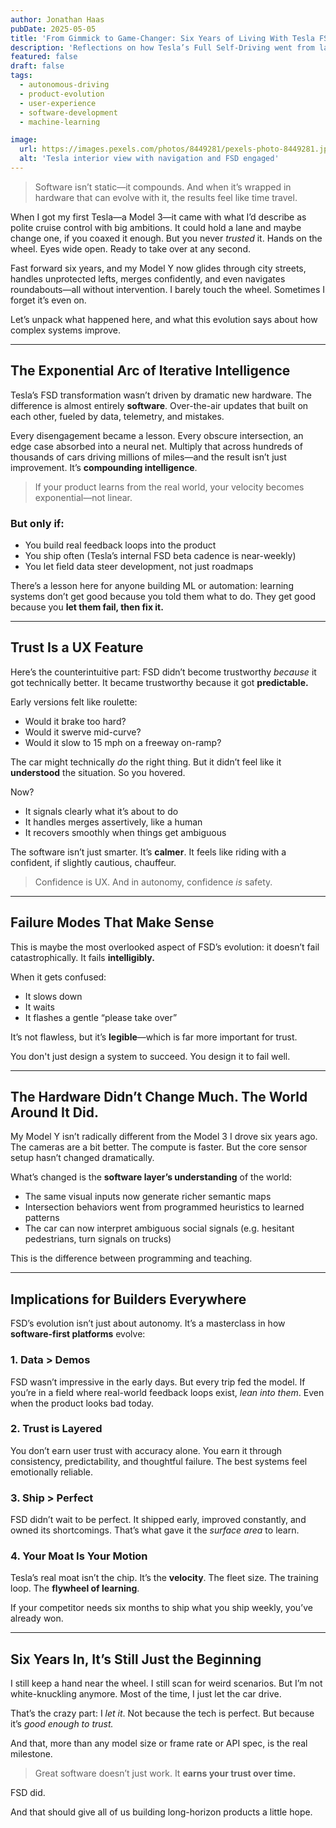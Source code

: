 ```yaml
---
author: Jonathan Haas
pubDate: 2025-05-05
title: 'From Gimmick to Game-Changer: Six Years of Living With Tesla FSD'
description: 'Reflections on how Tesla’s Full Self-Driving went from laughably limited to astonishingly capable, and what it teaches us about compounding software and trust in autonomous systems.'
featured: false
draft: false
tags:
  - autonomous-driving
  - product-evolution
  - user-experience
  - software-development
  - machine-learning

image:
  url: https://images.pexels.com/photos/8449281/pexels-photo-8449281.jpeg?auto=compress&cs=tinysrgb&w=1260&h=750&dpr=2
  alt: 'Tesla interior view with navigation and FSD engaged'
---
```


> Software isn’t static—it compounds. And when it’s wrapped in hardware that can evolve with it, the results feel like time travel.

When I got my first Tesla—a Model 3—it came with what I’d describe as polite cruise control with big ambitions. It could hold a lane and maybe change one, if you coaxed it enough. But you never _trusted_ it. Hands on the wheel. Eyes wide open. Ready to take over at any second.

Fast forward six years, and my Model Y now glides through city streets, handles unprotected lefts, merges confidently, and even navigates roundabouts—all without intervention. I barely touch the wheel. Sometimes I forget it’s even on.

Let’s unpack what happened here, and what this evolution says about how complex systems improve.

---

## The Exponential Arc of Iterative Intelligence

Tesla’s FSD transformation wasn’t driven by dramatic new hardware. The difference is almost entirely **software**. Over-the-air updates that built on each other, fueled by data, telemetry, and mistakes.

Every disengagement became a lesson. Every obscure intersection, an edge case absorbed into a neural net. Multiply that across hundreds of thousands of cars driving millions of miles—and the result isn’t just improvement. It’s **compounding intelligence**.

> If your product learns from the real world, your velocity becomes exponential—not linear.

### But only if:

- You build real feedback loops into the product
- You ship often (Tesla’s internal FSD beta cadence is near-weekly)
- You let field data steer development, not just roadmaps

There’s a lesson here for anyone building ML or automation: learning systems don’t get good because you told them what to do. They get good because you **let them fail, then fix it.**

---

## Trust Is a UX Feature

Here’s the counterintuitive part: FSD didn’t become trustworthy _because_ it got technically better. It became trustworthy because it got **predictable.**

Early versions felt like roulette:

- Would it brake too hard?
- Would it swerve mid-curve?
- Would it slow to 15 mph on a freeway on-ramp?

The car might technically _do_ the right thing. But it didn’t feel like it **understood** the situation. So you hovered.

Now?

- It signals clearly what it’s about to do
- It handles merges assertively, like a human
- It recovers smoothly when things get ambiguous

The software isn’t just smarter. It’s **calmer**. It feels like riding with a confident, if slightly cautious, chauffeur.

> Confidence is UX. And in autonomy, confidence _is_ safety.

---

## Failure Modes That Make Sense

This is maybe the most overlooked aspect of FSD’s evolution: it doesn’t fail catastrophically. It fails **intelligibly.**

When it gets confused:

- It slows down
- It waits
- It flashes a gentle “please take over”

It’s not flawless, but it’s **legible**—which is far more important for trust.

You don't just design a system to succeed. You design it to fail well.

---

## The Hardware Didn’t Change Much. The World Around It Did.

My Model Y isn’t radically different from the Model 3 I drove six years ago. The cameras are a bit better. The compute is faster. But the core sensor setup hasn’t changed dramatically.

What’s changed is the **software layer’s understanding** of the world:

- The same visual inputs now generate richer semantic maps
- Intersection behaviors went from programmed heuristics to learned patterns
- The car can now interpret ambiguous social signals (e.g. hesitant pedestrians, turn signals on trucks)

This is the difference between programming and teaching.

---

## Implications for Builders Everywhere

FSD’s evolution isn’t just about autonomy. It’s a masterclass in how **software-first platforms** evolve:

### 1. Data > Demos

FSD wasn’t impressive in the early days. But every trip fed the model. If you’re in a field where real-world feedback loops exist, _lean into them_. Even when the product looks bad today.

### 2. Trust is Layered

You don’t earn user trust with accuracy alone. You earn it through consistency, predictability, and thoughtful failure. The best systems feel emotionally reliable.

### 3. Ship > Perfect

FSD didn’t wait to be perfect. It shipped early, improved constantly, and owned its shortcomings. That’s what gave it the _surface area_ to learn.

### 4. Your Moat Is Your Motion

Tesla’s real moat isn’t the chip. It’s the **velocity**. The fleet size. The training loop. The **flywheel of learning**.

If your competitor needs six months to ship what you ship weekly, you’ve already won.

---

## Six Years In, It’s Still Just the Beginning

I still keep a hand near the wheel. I still scan for weird scenarios. But I’m not white-knuckling anymore. Most of the time, I just let the car drive.

That’s the crazy part: I _let it_. Not because the tech is perfect. But because it’s _good enough to trust._

And that, more than any model size or frame rate or API spec, is the real milestone.

> Great software doesn’t just work. It **earns your trust over time.**

FSD did.

And that should give all of us building long-horizon products a little hope.

